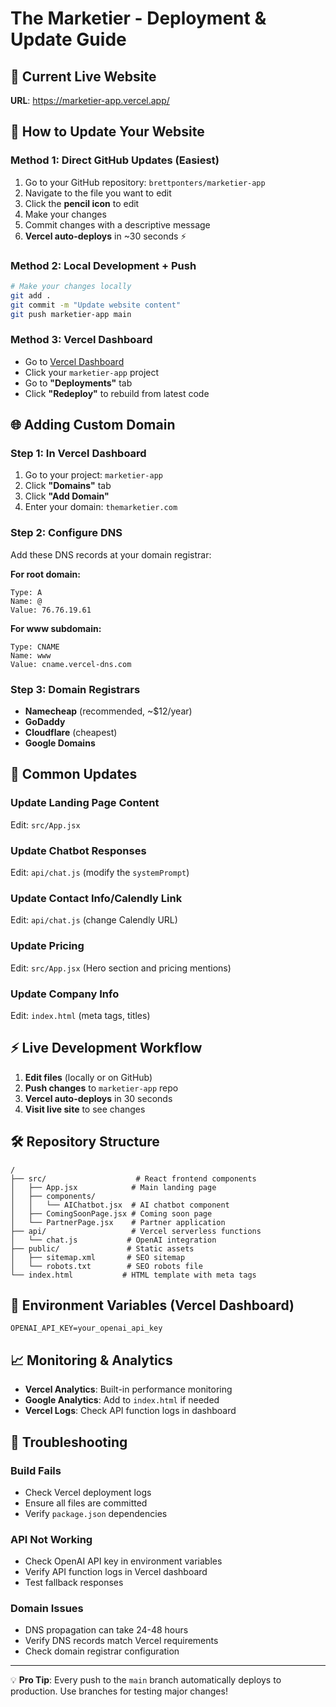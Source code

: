 # The Marketier - Deployment & Update Guide

## 🚀 Current Live Website
**URL**: https://marketier-app.vercel.app/

## 📡 How to Update Your Website

### Method 1: Direct GitHub Updates (Easiest)
1. Go to your GitHub repository: `brettponters/marketier-app`
2. Navigate to the file you want to edit
3. Click the **pencil icon** to edit
4. Make your changes
5. Commit changes with a descriptive message
6. **Vercel auto-deploys** in ~30 seconds ⚡

### Method 2: Local Development + Push
```bash
# Make your changes locally
git add .
git commit -m "Update website content"
git push marketier-app main
```

### Method 3: Vercel Dashboard
- Go to [Vercel Dashboard](https://vercel.com/dashboard)
- Click your `marketier-app` project
- Go to **"Deployments"** tab  
- Click **"Redeploy"** to rebuild from latest code

## 🌐 Adding Custom Domain

### Step 1: In Vercel Dashboard
1. Go to your project: `marketier-app`
2. Click **"Domains"** tab
3. Click **"Add Domain"**
4. Enter your domain: `themarketier.com`

### Step 2: Configure DNS
Add these DNS records at your domain registrar:

**For root domain:**
```
Type: A
Name: @
Value: 76.76.19.61
```

**For www subdomain:**
```
Type: CNAME
Name: www
Value: cname.vercel-dns.com
```

### Step 3: Domain Registrars
- **Namecheap** (recommended, ~$12/year)
- **GoDaddy**
- **Cloudflare** (cheapest)
- **Google Domains**

## 🔧 Common Updates

### Update Landing Page Content
Edit: `src/App.jsx`

### Update Chatbot Responses  
Edit: `api/chat.js` (modify the `systemPrompt`)

### Update Contact Info/Calendly Link
Edit: `api/chat.js` (change Calendly URL)

### Update Pricing
Edit: `src/App.jsx` (Hero section and pricing mentions)

### Update Company Info
Edit: `index.html` (meta tags, titles)

## ⚡ Live Development Workflow
1. **Edit files** (locally or on GitHub)
2. **Push changes** to `marketier-app` repo
3. **Vercel auto-deploys** in 30 seconds
4. **Visit live site** to see changes

## 🛠️ Repository Structure
```
/
├── src/                    # React frontend components
│   ├── App.jsx            # Main landing page
│   ├── components/        
│   │   └── AIChatbot.jsx  # AI chatbot component
│   ├── ComingSoonPage.jsx # Coming soon page
│   └── PartnerPage.jsx    # Partner application
├── api/                   # Vercel serverless functions
│   └── chat.js           # OpenAI integration
├── public/               # Static assets
│   ├── sitemap.xml       # SEO sitemap
│   └── robots.txt        # SEO robots file
└── index.html           # HTML template with meta tags
```

## 🔐 Environment Variables (Vercel Dashboard)
```
OPENAI_API_KEY=your_openai_api_key
```

## 📈 Monitoring & Analytics
- **Vercel Analytics**: Built-in performance monitoring
- **Google Analytics**: Add to `index.html` if needed
- **Vercel Logs**: Check API function logs in dashboard

## 🚨 Troubleshooting

### Build Fails
- Check Vercel deployment logs
- Ensure all files are committed
- Verify `package.json` dependencies

### API Not Working
- Check OpenAI API key in environment variables
- Verify API function logs in Vercel dashboard
- Test fallback responses

### Domain Issues
- DNS propagation can take 24-48 hours
- Verify DNS records match Vercel requirements
- Check domain registrar configuration

---

💡 **Pro Tip**: Every push to the `main` branch automatically deploys to production. Use branches for testing major changes!
